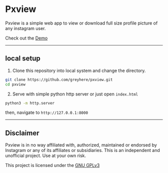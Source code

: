 # Pxview

Pxview is a simple web app to view or download full size profile picture of any instagram user.

Check out the [Demo](https://greyhere.github.io/pxview)

---

## local setup

1. Clone this repository into local system and change the directory.

```sh
git clone https://github.com/greyhere/pxview.git
cd pxview
```
2. Serve with simple python http server or just open `index.html` 

```sh
python3 -m http.server
```

then, navigate to `http://127.0.0.1:8000`

---

## Disclaimer

Pxview is in no way affiliated with, authorized, maintained or endorsed by Instagram or any of its affiliates or subsidiaries. This is an independent and unofficial project. Use at your own risk.

This project is licensed under the [GNU GPLv3](https://github.com/greyhere/pxview/blob/master/LICENSE)
